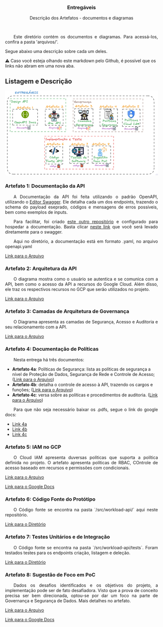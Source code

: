 <a name="readme-top"></a>

<!-- PROJECT LOGO -->
<br />
<div align="center">

  <h3 align="center">Entregáveis</h3>

  <p align="center">
    Descrição dos Artefatos - documentos e diagramas
  </p>
</div>

<br>
<p align="justify">
&ensp;&ensp;&ensp;&ensp;Este diretório contém os documentos e diagramas. Para acessá-los, confira a pasta 'arquivos/'. <br>

Segue abaixo uma descrição sobre cada um deles.
</p>

⚠️ Caso você esteja olhando este markdown pelo Github, é possível que os links não abram em uma nova aba.

## Listagem e Descrição

<p align="center">
  <img src="../imgs/entregaveis.png" >
</p>


### Artefato 1: Documentação da API
<p align="justify">
&ensp;&ensp;&ensp;&ensp;A Documentação da API foi feita utilizando o padrão OpenAPI, utilizando o <a href="https://editor.swagger.io/" target="_blank"> Editor Swagger</a>. Ele detalha cada um dos endpoints, trazendo o schema do payload eseprado, códigos e mensagens de erros possíveis, bem como exemplos de inputs.
</p>

<p align="justify">
&ensp;&ensp;&ensp;&ensp;Para facilitar, foi criado <a href="https://github.com/bastoska/workload-api-docs" target="_blank">este outro repositório</a> e configurado para hospedar a documentação. Basta clicar <a href="https://bastoska.github.io/workload-api-docs" target="_blank">neste link</a> que você será levado diretamente para o swagger.
</p>


<p align="justify">
&ensp;&ensp;&ensp;&ensp;Aqui no diretório, a documentação está em formato .yaml, no arquivo openapi.yaml
</p>

<a href="https://github.com/bastoska/plataforma-dados-api/blob/main/artefatos/arquivos/openapi.yaml" target="_blank">Link para o Arquivo</a>

### Artefato 2: Arquitetura da API

<p align="justify">
&ensp;&ensp;&ensp;&ensp;O diagrama mostra como o usuário se autentica e se comunica com a API, bem como o acesso da API a recursos do Google Cloud. Além disso, ele traz os respectivos recursos no GCP que serão utilizados no projeto.
</p>

<a href="https://github.com/bastoska/plataforma-dados-api/blob/main/artefatos/arquivos/Artefato%202%20-%20Arquitetura%20API.png" target="_blank">Link para o Arquivo</a>

### Artefato 3: Camadas de Arquitetura de Governança

<p align="justify">
&ensp;&ensp;&ensp;&ensp;O Diagrama apresenta as camadas de Segurança, Acesso e Auditoria e seu relacionamento com a API.
</p>

<a href="https://github.com/bastoska/plataforma-dados-api/blob/main/artefatos/arquivos/Artefato%203%20-%20diagramas%20de%20governan%C3%A7a.png" target="_blank">Link para o Arquivo</a>

### Artefato 4: Documentação de Políticas

<p align="justify">
&ensp;&ensp;&ensp;&ensp;Nesta entrega há três documentos:
</p>

- **Artefato 4a**: Políticas de Segurança: lista as políticas de segurança a nível de Proteção de Dados, Segurança de Rede e Controle de Acesso; (<a href="https://github.com/bastoska/plataforma-dados-api/blob/main/artefatos/arquivos/Artefato%204a%20-%20Pol%C3%ADticas%20de%20Seguran%C3%A7a.pdf" target="_blank">Link para o Arquivo</a>)
- **Artefato 4b**: detalha o controle de acesso à API, trazendo os cargos e funções; (<a href="https://github.com/bastoska/plataforma-dados-api/blob/main/artefatos/arquivos/Artefato%204b%20-%20Controle%20de%20Acesso.pdf" target="_blank">Link para o Arquivo</a>)
- **Artefato 4c**: versa sobre as políticas e procedimentos de auditoria. (<a href="https://github.com/bastoska/plataforma-dados-api/blob/main/artefatos/arquivos/Artefato%204c%20-%20Auditoria.pdf" target="_blank">Link para o Arquivo</a>)

<p align="justify">
&ensp;&ensp;&ensp;&ensp;Para que não seja necessário baixar os .pdfs, segue o link do google docs:
</p>

- <a href="https://docs.google.com/document/d/15mES2XgWymjw6FOVtfSIycugyY33weFJ8xXJXMRk31s/edit?usp=sharing">Link 4a</a>
- <a href="https://docs.google.com/document/d/1pltWClSqqoV7u6-Te_5GjA27OXb0yWzBcdvUZn8va-8/edit?usp=sharing">Link 4b</a>
- <a href="https://docs.google.com/document/d/1b8LtxNN54hPeVvVlUt_ds2M-t1mJ636Vce8PLXibvWA/edit?usp=sharing">Link 4c</a>


### Artefato 5: IAM no GCP
<p align="justify">
&ensp;&ensp;&ensp;&ensp;O Cloud IAM apresenta duversas políticas que suporta a política definida no projeto. O artefato apresenta políticas de RBAC, COntrole de acesso baseado em recursos e permissões com condicionais.
</p>

<a href="https://github.com/bastoska/plataforma-dados-api/blob/main/artefatos/arquivos/Artefato%205%20-%20IAM%20GCP.pdf" target="_blank">Link para o Arquivo</a>

<a href="https://docs.google.com/document/d/1aM8nKb_q2F13KbEdcZJyafzhGpPyBGDjbbvyAFKegXc/edit?usp=sharing" target="_blank">Link para o Google Docs</a>

### Artefato 6: Código Fonte do Protótipo
<p align="justify">
&ensp;&ensp;&ensp;&ensp;O Código fonte se encontra na pasta `/src/workload-api/` aqui neste repositório.
</p>

<a href="https://github.com/bastoska/plataforma-dados-api/tree/main/src/workload-api" target="_blank">Link para o Diretório</a>

### Artefato 7: Testes Unitários e de Integração
<p align="justify">
&ensp;&ensp;&ensp;&ensp;O Código fonte se encontra na pasta `/src/workload-api/tests`. Foram testados testes para os endpoints criação, listagem e deleção.
</p>

<a href="https://github.com/bastoska/plataforma-dados-api/tree/main/src/workload-api/tests" target="_blank">Link para o Diretório</a>

### Artefato 8: Sugestão de Foco em PoC

<p align="justify">
&ensp;&ensp;&ensp;&ensp;Dados os desafios identificados e os objetivos do projeto, a implementação pode ser de fato desafiadora. Visto que a prova de conceito precisa ser bem direcionada, optou-se por dar um foco na parte de Governança e Segurança de Dados. Mais detalhes no artefato.
</p>

<a href="https://github.com/bastoska/plataforma-dados-api/blob/main/artefatos/arquivos/Artefato%208%20-%20Sugest%C3%A3o%20Foco%20PoC.pdf" target="_blank">Link para o Arquivo</a>

<a href="https://docs.google.com/document/d/1ZRmwbaS-wtdTHflp08-_6Wbg76Sm7z5eYqwbz9CQPlo/edit?usp=sharing" target="_blank">Link para o Google Docs</a>    